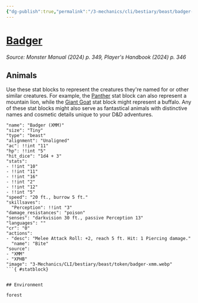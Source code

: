 ```yaml
---
{"dg-publish":true,"permalink":"/3-mechanics/cli/bestiary/beast/badger-xmm/","tags":["ttrpg-cli/compendium/src/5e/xmm","ttrpg-cli/monster/cr/0","ttrpg-cli/monster/environment/forest","ttrpg-cli/monster/size/tiny","ttrpg-cli/monster/type/beast"],"noteIcon":""}
---
```


# [Badger](3-Mechanics\CLI\bestiary\beast/badger-xmm.md)
*Source: Monster Manual (2024) p. 349, Player's Handbook (2024) p. 346*  

## Animals

Use these stat blocks to represent the creatures they're named for or other similar creatures. For example, the [Panther](3-Mechanics/CLI/bestiary/beast/panther-xmm.md) stat block can also represent a mountain lion, while the [Giant Goat](3-Mechanics/CLI/bestiary/beast/giant-goat-xmm.md) stat block might represent a buffalo. Any of these stat blocks might also serve as fantastical animals with distinctive names and cosmetic details unique to your D&D adventures.

```statblock
"name": "Badger (XMM)"
"size": "Tiny"
"type": "beast"
"alignment": "Unaligned"
"ac": !!int "11"
"hp": !!int "5"
"hit_dice": "1d4 + 3"
"stats":
- !!int "10"
- !!int "11"
- !!int "16"
- !!int "2"
- !!int "12"
- !!int "5"
"speed": "20 ft., burrow 5 ft."
"skillsaves":
  "Perception": !!int "3"
"damage_resistances": "poison"
"senses": "darkvision 30 ft., passive Perception 13"
"languages": ""
"cr": "0"
"actions":
- "desc": "Melee Attack Roll: +2, reach 5 ft. Hit: 1 Piercing damage."
  "name": "Bite"
"source":
- "XMM"
- "XPHB"
"image": "3-Mechanics/CLI/bestiary/beast/token/badger-xmm.webp"
```{ #statblock}


## Environment

forest